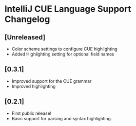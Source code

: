 <!-- Keep a Changelog guide -> https://keepachangelog.com -->

# IntelliJ CUE Language Support Changelog

## [Unreleased]
- Color scheme settings to configure CUE highlighting
- Added Highlighting setting for optional field names

## [0.3.1]
- Improved support for the CUE grammar
- Improved highlighting

## [0.2.1]
- First public release! 
- Basic support for parsing and syntax highlighting.

